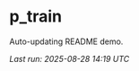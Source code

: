 # p_train

Auto-updating README demo.

<!--START_SECTION:status-->
_Last run: 2025-08-28 14:19 UTC_
<!--END_SECTION:status-->




































































































































































































